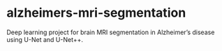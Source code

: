 # alzheimers-mri-segmentation
Deep learning project for brain MRI segmentation in Alzheimer’s disease using U-Net and U-Net++.
